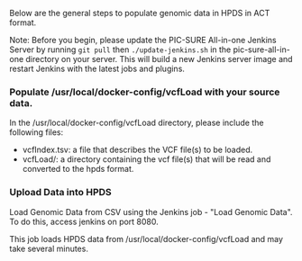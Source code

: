 Below are the general steps to populate genomic data in HPDS in ACT format.

Note: Before you begin, please update the PIC-SURE All-in-one Jenkins Server by running `git pull` then `./update-jenkins.sh` in the pic-sure-all-in-one directory on your server. This will build a new Jenkins server image and restart Jenkins with the latest jobs and plugins.

### Populate /usr/local/docker-config/vcfLoad with your source data.

In the /usr/local/docker-config/vcfLoad  directory, please include the following files:
- vcfIndex.tsv: a file that describes the VCF file(s) to be loaded. 
- vcfLoad/: a directory containing the vcf file(s) that will be read and converted to the hpds format.

### Upload Data into HPDS 

Load Genomic Data from CSV using the Jenkins job - "Load Genomic Data". To do this, access jenkins on port 8080.

This job loads HPDS data from /usr/local/docker-config/vcfLoad and may take several minutes.
